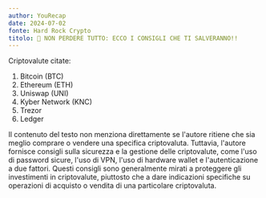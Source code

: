 ```yaml
---
author: YouRecap
date: 2024-07-02
fonte: Hard Rock Crypto
titolo: 🚨 NON PERDERE TUTTO: ECCO I CONSIGLI CHE TI SALVERANNO!!
---
```


Criptovalute citate:
1. Bitcoin (BTC)
2. Ethereum (ETH)
3. Uniswap (UNI)
4. Kyber Network (KNC)
5. Trezor
6. Ledger

Il contenuto del testo non menziona direttamente se l'autore ritiene che sia meglio comprare o vendere una specifica criptovaluta. Tuttavia, l'autore fornisce consigli sulla sicurezza e la gestione delle criptovalute, come l'uso di password sicure, l'uso di VPN, l'uso di hardware wallet e l'autenticazione a due fattori. Questi consigli sono generalmente mirati a proteggere gli investimenti in criptovalute, piuttosto che a dare indicazioni specifiche su operazioni di acquisto o vendita di una particolare criptovaluta.
